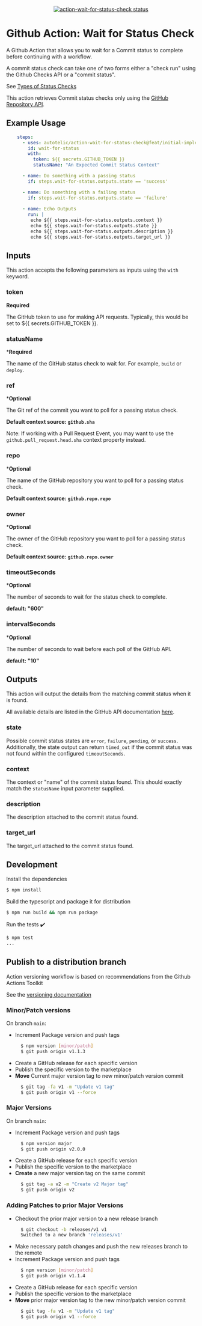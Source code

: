 <p align="center">
  <a href="https://github.com/autotelic/action-wait-for-status-check/actions"><img alt="action-wait-for-status-check status" src="https://github.com/autotelic/action-wait-for-status-check/workflows/build-test/badge.svg"></a>
</p>

# Github Action: Wait for Status Check

A Github Action that allows you to wait for a Commit status to complete before continuing with a workflow.

A commit status check can take one of two forms either a "check run" using the Github Checks API or a "commit status". 

See [Types of Status Checks](https://docs.github.com/en/pull-requests/collaborating-with-pull-requests/collaborating-on-repositories-with-code-quality-features/about-status-checks#types-of-status-checks-on-github)

This action retrieves Commit status checks only using the [GitHub Repository API](https://docs.github.com/en/rest/reference/commits#get-the-combined-status-for-a-specific-reference).

## Example Usage

```yaml
    steps:
      - uses: autotelic/action-wait-for-status-check@feat/initial-implementation
        id: wait-for-status
        with:
          token: ${{ secrets.GITHUB_TOKEN }}
          statusName: "An Expected Commit Status Context"

      - name: Do something with a passing status
        if: steps.wait-for-status.outputs.state == 'success'

      - name: Do something with a failing status
        if: steps.wait-for-status.outputs.state == 'failure'
  
      - name: Echo Outputs
        run: |
         echo ${{ steps.wait-for-status.outputs.context }}
         echo ${{ steps.wait-for-status.outputs.state }}
         echo ${{ steps.wait-for-status.outputs.description }}
         echo ${{ steps.wait-for-status.outputs.target_url }}  
```

## Inputs

This action accepts the following parameters as inputs using the `with` keyword.

### token

**Required**

The GitHub token to use for making API requests. Typically, this would be set to ${{ secrets.GITHUB_TOKEN }}.

### statusName

***Required**

The name of the GitHub status check to wait for. For example, `build` or `deploy`.

### ref

***Optional**

The Git ref of the commit you want to poll for a passing status check.

**Default context source: `github.sha`** 

Note: If working with a Pull Request Event, you may want to use the `github.pull_request.head.sha` context property instead.

### repo

***Optional**

The name of the GitHub repository you want to poll for a passing status check.

**Default context source: `github.repo.repo`** 

### owner

***Optional**

The owner of the GitHub repository you want to poll for a passing status check.

**Default context source: `github.repo.owner`** 

### timeoutSeconds

***Optional**

The number of seconds to wait for the status check to complete.

**default: "600"**

### intervalSeconds

***Optional**

The number of seconds to wait before each poll of the GitHub API.

**default: "10"**

## Outputs

This action will output the details from the matching commit status when it is found.

All available details are listed in the GitHub API documentation [here](https://docs.github.com/en/rest/reference/commits#get-the-combined-status-for-a-specific-reference).
### state

Possible commit status states are `error`, `failure`, `pending`, or `success`. Additionally, the state output can return `timed_out` if the commit status was not found within the configured `timeoutSeconds`.

### context

The context or "name" of the commit status found. This should exactly match the `statusName` input parameter supplied.

### description

The description attached to the commit status found.

### target_url

The target_url attached to the commit status found.

## Development

Install the dependencies  
```bash
$ npm install
```

Build the typescript and package it for distribution
```bash
$ npm run build && npm run package
```

Run the tests :heavy_check_mark:  
```bash
$ npm test
...
```

## Publish to a distribution branch

Action versioning workflow is based on recommendations from the Github Actions Toolkit

See the [versioning documentation](https://github.com/actions/toolkit/blob/master/docs/action-versioning.md)

### Minor/Patch versions

On branch `main`:

- Increment Package version and push tags
  ```sh
    $ npm version [minor/patch]
    $ git push origin v1.1.3
  ```
- Create a GitHub release for each specific version
- Publish the specific version to the marketplace
- **Move** Current major version tag to new minor/patch version commit
  ```sh
    $ git tag -fa v1 -m "Update v1 tag"
    $ git push origin v1 --force
  ```

### Major Versions
On branch `main`:

- Increment Package version and push tags
  ```sh
    $ npm version major
    $ git push origin v2.0.0
  ```
- Create a GitHub release for each specific version
- Publish the specific version to the marketplace
- **Create** a new major version tag on the same commit
  ```sh
    $ git tag -a v2 -m "Create v2 Major tag"
    $ git push origin v2
  ```

### Adding Patches to prior Major Versions

- Checkout the prior major version to a new release branch
  ```sh
    $ git checkout -b releases/v1 v1
    Switched to a new branch 'releases/v1'
  ```
- Make necessary patch changes and push the new releases branch to the remote
- Increment Package version and push tags
  ```sh
    $ npm version [minor/patch]
    $ git push origin v1.1.4
  ```
- Create a GitHub release for each specific version
- Publish the specific version to the marketplace
- **Move** prior major version tag to the new minor/patch version commit
  ```sh
    $ git tag -fa v1 -m "Update v1 tag"
    $ git push origin v1 --force
  ```
  